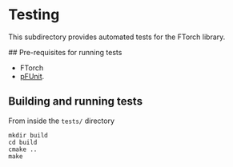 # Testing

This subdirectory provides automated tests for the FTorch library.

## Pre-requisites for running tests

* FTorch
* [pFUnit](https://github.com/Goddard-Fortran-Ecosystem/pFUnit).

## Building and running tests

From inside the `tests/` directory

    mkdir build
    cd build
    cmake ..
    make
